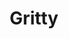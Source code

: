 ---
layout: piece
collection_: paintings
title: Gritty
image: gritty.jpg
media: Acrylic
dimensions: 15" x 15"
description: Painted with popsicle sticks on board.
price: $150
create_date: 2015
---